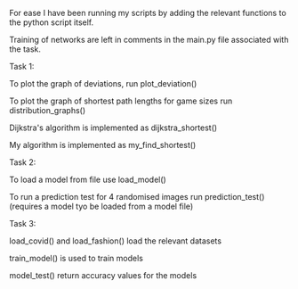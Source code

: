 For ease I have been running my scripts by adding the relevant functions to the python script itself.

Training of networks are left in comments in the main.py file associated with the task.

Task 1:

To plot the graph of deviations, run plot_deviation()

To plot the graph of shortest path lengths for game sizes run distribution_graphs()

Dijkstra's algorithm is implemented as dijkstra_shortest()

My algorithm is implemented as my_find_shortest()

Task 2:

To load a model from file use load_model()

To run a prediction test for 4 randomised images run prediction_test() (requires a model tyo be loaded from a model file)

Task 3:

load_covid() and load_fashion() load the relevant datasets

train_model() is used to train models

model_test() return accuracy values for the models